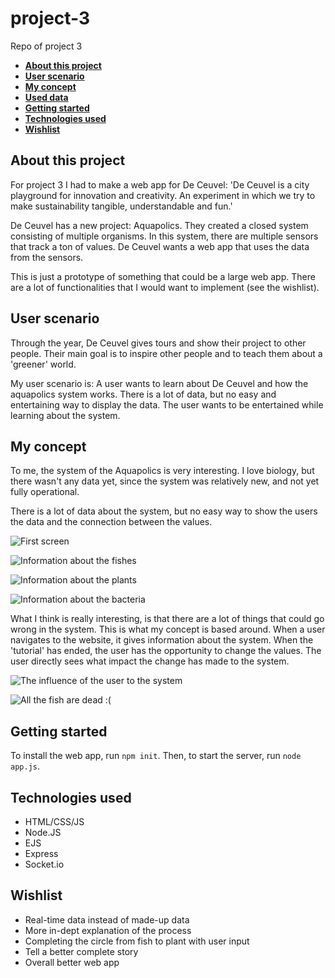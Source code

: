 # project-3
Repo of project 3

- **[About this project](#about-this-project)**
- **[User scenario](#user-scenario)**
- **[My concept](#my-concept)**
- **[Used data](#used-data)**
- **[Getting started](#getting-started)**
- **[Technologies used](#technologies-used)**
- **[Wishlist](#wishlist)**

## About this project

For project 3 I had to make a web app for De Ceuvel: 'De Ceuvel is a city playground for innovation and creativity. An experiment in which we try to make sustainability tangible, understandable and fun.'

De Ceuvel has a new project: Aquapolics. They created a closed system consisting of multiple organisms. In this system, there are multiple sensors that track a ton of values. De Ceuvel wants a web app that uses the data from the sensors.

This is just a prototype of something that could be a large web app. There are a lot of functionalities that I would want to implement (see the wishlist).

## User scenario

Through the year, De Ceuvel gives tours and show their project to other people. Their main goal is to inspire other people and to teach them about a 'greener' world.

My user scenario is:
A user wants to learn about De Ceuvel and how the aquapolics system works. There is a lot of data, but no easy and entertaining way to display the data. The user wants to be entertained while learning about the system.

## My concept

To me, the system of the Aquapolics is very interesting. I love biology, but there wasn't any data yet, since the system was relatively new, and not yet fully operational.

There is a lot of data about the system, but no easy way to show the users the data and the connection between the values.

![First screen](https://i.imgur.com/P1jLyVT.png)

![Information about the fishes](https://i.imgur.com/NUR1GoA.png)

![Information about the plants](https://i.imgur.com/rPCgYW3.png)

![Information about the bacteria](https://i.imgur.com/nxk5mp9.png)

What I think is really interesting, is that there are a lot of things that could go wrong in the system. This is what my concept is based around. When a user navigates to the website, it gives information about the system. When the 'tutorial' has ended, the user has the opportunity to change the values. The user directly sees what impact the change has made to the system.

![The influence of the user to the system](https://i.imgur.com/dJMpe7l.png)

![All the fish are dead :(](https://i.imgur.com/NmnwzeL.png)

## Getting started

To install the web app, run `npm init`. Then, to start the server, run `node app.js`.

## Technologies used

- HTML/CSS/JS
- Node.JS
- EJS
- Express
- Socket.io

## Wishlist

- Real-time data instead of made-up data
- More in-dept explanation of the process
- Completing the circle from fish to plant with user input
- Tell a better complete story
- Overall better web app
